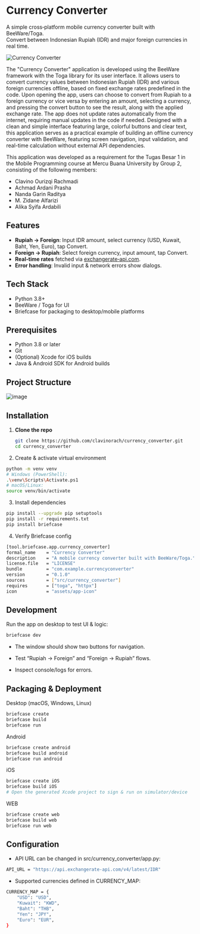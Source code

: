 # Currency Converter

A simple cross‑platform mobile currency converter built with BeeWare/Toga.  
Convert between Indonesian Rupiah (IDR) and major foreign currencies in real time.

![Currency Converter](https://github.com/user-attachments/assets/f07c9c3e-eaf9-4b23-8326-24f02449f4e4)

The "Currency Converter" application is developed using the BeeWare framework with the Toga library for its user interface. It allows users to convert currency values between Indonesian Rupiah (IDR) and various foreign currencies offline, based on fixed exchange rates predefined in the code. Upon opening the app, users can choose to convert from Rupiah to a foreign currency or vice versa by entering an amount, selecting a currency, and pressing the convert button to see the result, along with the applied exchange rate. The app does not update rates automatically from the internet, requiring manual updates in the code if needed. Designed with a clean and simple interface featuring large, colorful buttons and clear text, this application serves as a practical example of building an offline currency converter with BeeWare, featuring screen navigation, input validation, and real-time calculation without external API dependencies. 

This application was developed as a requirement for the Tugas Besar 1 in the Mobile Programming course at Mercu Buana University by Group 2, consisting of the following members:
- Clavino Ourizqi Rachmadi
- Achmad Ardani Prasha
- Nanda Garin Raditya
- M. Zidane Alfarizi
- Alika Syifa Ardabili


## Features

- **Rupiah → Foreign**: Input IDR amount, select currency (USD, Kuwait, Baht, Yen, Euro), tap Convert.  
- **Foreign → Rupiah**: Select foreign currency, input amount, tap Convert.  
- **Real‑time rates** fetched via [exchangerate‑api.com](https://api.exchangerate-api.com/v4/latest/IDR).  
- **Error handling**: Invalid input & network errors show dialogs.

## Tech Stack

- Python 3.8+  
- BeeWare / Toga for UI    
- Briefcase for packaging to desktop/mobile platforms

## Prerequisites

- Python 3.8 or later  
- Git  
- (Optional) Xcode for iOS builds  
- Java & Android SDK for Android builds

## Project Structure
![image](https://github.com/user-attachments/assets/953db069-c441-4dec-b0d4-c1ccf165fb17)


## Installation

1. **Clone the repo**  
   ```bash
   git clone https://github.com/clavinorach/currency_converter.git
   cd currency_converter

2. Create & activate virtual environment
```bash
python -m venv venv
# Windows (PowerShell):
.\venv\Scripts\Activate.ps1
# macOS/Linux:
source venv/bin/activate
```

3. Install dependencies
```bash
pip install --upgrade pip setuptools
pip install -r requirements.txt
pip install briefcase
```

4. Verify Briefcase config
```bash
[tool.briefcase.app.currency_converter]
formal_name    = "Currency Converter"
description    = "A mobile currency converter built with BeeWare/Toga."
license.file   = "LICENSE"
bundle         = "com.example.currencyconverter"
version        = "0.1.0"
sources        = ["src/currency_converter"]
requires       = ["toga", "httpx"]
icon           = "assets/app-icon"
```

## Development
Run the app on desktop to test UI & logic:
```bash
briefcase dev
```
- The window should show two buttons for navigation.

- Test “Rupiah → Foreign” and “Foreign → Rupiah” flows.

- Inspect console/logs for errors.

## Packaging & Deployment
Desktop (macOS, Windows, Linux)
```bash
briefcase create
briefcase build
briefcase run
```

Android
```bash
briefcase create android
briefcase build android
briefcase run android
```

iOS
```bash
briefcase create iOS
briefcase build iOS
# Open the generated Xcode project to sign & run on simulator/device
```

WEB
```bash
briefcase create web
briefcase build web
briefcase run web
```

## Configuration
- API URL can be changed in src/currency_converter/app.py:
```bash
API_URL = "https://api.exchangerate-api.com/v4/latest/IDR"
```
- Supported currencies defined in CURRENCY_MAP:
```bash
CURRENCY_MAP = {
    "USD": "USD",
    "Kuwait": "KWD",
    "Baht": "THB",
    "Yen": "JPY",
    "Euro": "EUR",
}
```








